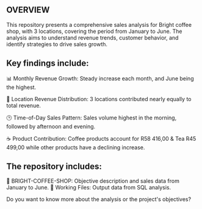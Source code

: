 ## OVERVIEW

This repository presents a comprehensive sales analysis for Bright coffee shop, with 3 locations, covering the period from January to June. 
The analysis aims to understand revenue trends, customer behavior, and identify strategies to drive sales growth.

## Key findings include:
📊 Monthly Revenue Growth: Steady increase each month, and June being the highest.

📍 Location Revenue Distribution: 3 locations contributed nearly equally to total revenue.

🕒 Time-of-Day Sales Pattern: Sales volume highest in the morning, followed by afternoon and evening.

☕ Product Contribution: Coffee products account for R58 416,00 & Tea R45 499,00 while other products have a declining increase.

## The repository includes:
📂 BRIGHT-COFFEE-SHOP: Objective description and sales data from January to June.
📂 Working Files: Output data from SQL analysis.

Do you want to know more about the analysis or the project's objectives? ‎<This message was edited>
